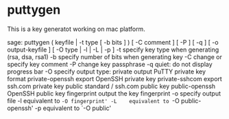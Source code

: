 # puttygen

This is a key generatot working on mac platform.

sage: puttygen ( keyfile | -t type [ -b bits ] )
                [ -C comment ] [ -P ] [ -q ]
                [ -o output-keyfile ] [ -O type | -l | -L | -p ]
  -t    specify key type when generating (rsa, dsa, rsa1)
  -b    specify number of bits when generating key
  -C    change or specify key comment
  -P    change key passphrase
  -q    quiet: do not display progress bar
  -O    specify output type:
           private             output PuTTY private key format
           private-openssh     export OpenSSH private key
           private-sshcom      export ssh.com private key
           public              standard / ssh.com public key
           public-openssh      OpenSSH public key
           fingerprint         output the key fingerprint
  -o    specify output file
  -l    equivalent to `-O fingerprint'
  -L    equivalent to `-O public-openssh'
  -p    equivalent to `-O public'
